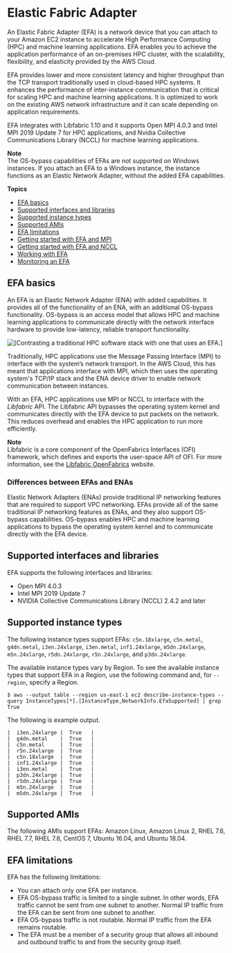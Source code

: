 # Elastic Fabric Adapter<a name="efa"></a>

An Elastic Fabric Adapter \(EFA\) is a network device that you can attach to your Amazon EC2 instance to accelerate High Performance Computing \(HPC\) and machine learning applications\. EFA enables you to achieve the application performance of an on\-premises HPC cluster, with the scalability, flexibility, and elasticity provided by the AWS Cloud\.

EFA provides lower and more consistent latency and higher throughput than the TCP transport traditionally used in cloud\-based HPC systems\. It enhances the performance of inter\-instance communication that is critical for scaling HPC and machine learning applications\. It is optimized to work on the existing AWS network infrastructure and it can scale depending on application requirements\.

EFA integrates with Libfabric 1\.10 and it supports Open MPI 4\.0\.3 and Intel MPI 2019 Update 7 for HPC applications, and Nvidia Collective Communications Library \(NCCL\) for machine learning applications\.

**Note**  
The OS\-bypass capabilities of EFAs are not supported on Windows instances\. If you attach an EFA to a Windows instance, the instance functions as an Elastic Network Adapter, without the added EFA capabilities\.

**Topics**
+ [EFA basics](#efa-basics)
+ [Supported interfaces and libraries](#efa-mpi)
+ [Supported instance types](#efa-instance-types)
+ [Supported AMIs](#efa-amis)
+ [EFA limitations](#efa-limits)
+ [Getting started with EFA and MPI](efa-start.md)
+ [Getting started with EFA and NCCL](efa-start-nccl.md)
+ [Working with EFA](efa-working-with.md)
+ [Monitoring an EFA](efa-working-monitor.md)

## EFA basics<a name="efa-basics"></a>

An EFA is an Elastic Network Adapter \(ENA\) with added capabilities\. It provides all of the functionality of an ENA, with an additional OS\-bypass functionality\. OS\-bypass is an access model that allows HPC and machine learning applications to communicate directly with the network interface hardware to provide low\-latency, reliable transport functionality\.

![\[Contrasting a traditional HPC software stack with one that uses an EFA.\]](http://docs.aws.amazon.com/AWSEC2/latest/UserGuide/images/efa_stack.png)

Traditionally, HPC applications use the Message Passing Interface \(MPI\) to interface with the system’s network transport\. In the AWS Cloud, this has meant that applications interface with MPI, which then uses the operating system's TCP/IP stack and the ENA device driver to enable network communication between instances\.

With an EFA, HPC applications use MPI or NCCL to interface with the *Libfabric* API\. The Libfabric API bypasses the operating system kernel and communicates directly with the EFA device to put packets on the network\. This reduces overhead and enables the HPC application to run more efficiently\.

**Note**  
Libfabric is a core component of the OpenFabrics Interfaces \(OFI\) framework, which defines and exports the user\-space API of OFI\. For more information, see the [Libfabric OpenFabrics](https://ofiwg.github.io/libfabric/) website\.

### Differences between EFAs and ENAs<a name="efa-differences"></a>

Elastic Network Adapters \(ENAs\) provide traditional IP networking features that are required to support VPC networking\. EFAs provide all of the same traditional IP networking features as ENAs, and they also support OS\-bypass capabilities\. OS\-bypass enables HPC and machine learning applications to bypass the operating system kernel and to communicate directly with the EFA device\.

## Supported interfaces and libraries<a name="efa-mpi"></a>

EFA supports the following interfaces and libraries:
+ Open MPI 4\.0\.3
+ Intel MPI 2019 Update 7
+ NVIDIA Collective Communications Library \(NCCL\) 2\.4\.2 and later

## Supported instance types<a name="efa-instance-types"></a>

The following instance types support EFAs: `c5n.18xlarge`, `c5n.metal`, `g4dn.metal`, `i3en.24xlarge`, `i3en.metal`, `inf1.24xlarge`, `m5dn.24xlarge`, `m5n.24xlarge`, `r5dn.24xlarge`, `r5n.24xlarge`, and `p3dn.24xlarge`\.

The available instance types vary by Region\. To see the available instance types that support EFA in a Region, use the following command and, for `--region`, specify a Region\.

```
$ aws --output table --region us-east-1 ec2 describe-instance-types --query InstanceTypes[*].[InstanceType,NetworkInfo.EfaSupported] | grep True
```

The following is example output\.

```
|  i3en.24xlarge |  True   |
|  g4dn.metal    |  True   |
|  c5n.metal     |  True   |
|  r5n.24xlarge  |  True   |
|  c5n.18xlarge  |  True   |
|  inf1.24xlarge |  True   |
|  i3en.metal    |  True   |
|  p3dn.24xlarge |  True   |
|  r5dn.24xlarge |  True   |
|  m5n.24xlarge  |  True   |
|  m5dn.24xlarge |  True   |
```

## Supported AMIs<a name="efa-amis"></a>

The following AMIs support EFAs: Amazon Linux, Amazon Linux 2, RHEL 7\.6, RHEL 7\.7, RHEL 7\.8, CentOS 7, Ubuntu 16\.04, and Ubuntu 18\.04\.

## EFA limitations<a name="efa-limits"></a>

EFA has the following limitations:
+ You can attach only one EFA per instance\.
+ EFA OS\-bypass traffic is limited to a single subnet\. In other words, EFA traffic cannot be sent from one subnet to another\. Normal IP traffic from the EFA can be sent from one subnet to another\.
+ EFA OS\-bypass traffic is not routable\. Normal IP traffic from the EFA remains routable\.
+ The EFA must be a member of a security group that allows all inbound and outbound traffic to and from the security group itself\.